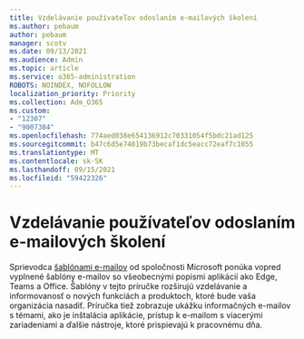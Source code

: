```yaml
---
title: Vzdelávanie používateľov odoslaním e-mailových školení
ms.author: pebaum
author: pebaum
manager: scotv
ms.date: 09/13/2021
ms.audience: Admin
ms.topic: article
ms.service: o365-administration
ROBOTS: NOINDEX, NOFOLLOW
localization_priority: Priority
ms.collection: Adm_O365
ms.custom:
- "12307"
- "9007384"
ms.openlocfilehash: 774aed038e654136912c70331054f5bdc21ad125
ms.sourcegitcommit: b47c6d5e74819b73becaf1dc5eacc72eaf7c1055
ms.translationtype: MT
ms.contentlocale: sk-SK
ms.lasthandoff: 09/15/2021
ms.locfileid: "59422326"
---
```

# <a name="educate-users-by-sending-training-emails"></a>Vzdelávanie používateľov odoslaním e-mailových školení

Sprievodca [šablónami e-mailov](https://admin.microsoft.com/adminportal/home#/emailtemplates) od spoločnosti Microsoft ponúka vopred vyplnené šablóny e-mailov so všeobecnými popismi aplikácií ako Edge, Teams a Office. Šablóny v tejto príručke rozširujú vzdelávanie a informovanosť o nových funkciách a produktoch, ktoré bude vaša organizácia nasadiť. Príručka tiež zobrazuje ukážku informačných e-mailov s témami, ako je inštalácia aplikácie, prístup k e-mailom s viacerými zariadeniami a ďalšie nástroje, ktoré prispievajú k pracovnému dňa.